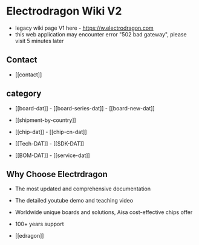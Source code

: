 
# Electrodragon Wiki V2 

- legacy wiki page V1 here - https://w.electrodragon.com
- this web application may encounter error "502 bad gateway", please visit 5 minutes later

## Contact 

- [[contact]]

## category 

- [[board-dat]] - [[board-series-dat]] - [[board-new-dat]]

- [[shipment-by-country]]

- [[chip-dat]] - [[chip-cn-dat]]
  
- [[Tech-DAT]] - [[SDK-DAT]]
  
- [[BOM-DAT]] - [[service-dat]]




## Why Choose Electrdragon 

- The most updated and comprehensive documentation 
- The detailed youtube demo and teaching video 
- Worldwide unique boards and solutions, Aisa cost-effective chips offer 
- 100+ years support


- [[edragon]]